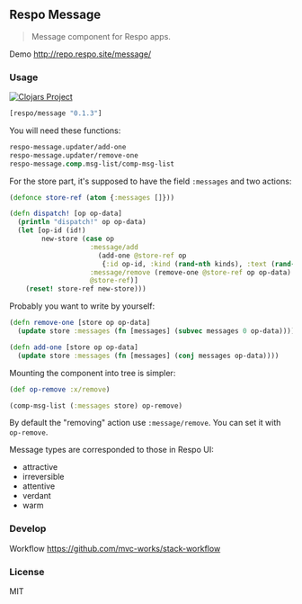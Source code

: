 
Respo Message
----

> Message component for Respo apps.

Demo http://repo.respo.site/message/

### Usage

[![Clojars Project](https://img.shields.io/clojars/v/respo/message.svg)](https://clojars.org/respo/message)

```clojure
[respo/message "0.1.3"]
```

You will need these functions:

```clojure
respo-message.updater/add-one
respo-message.updater/remove-one
respo-message.comp.msg-list/comp-msg-list
```

For the store part, it's supposed to have the field `:messages` and two actions:

```clojure
(defonce store-ref (atom {:messages []}))

(defn dispatch! [op op-data]
  (println "dispatch!" op op-data)
  (let [op-id (id!)
        new-store (case op
                    :message/add
                      (add-one @store-ref op
                       {:id op-id, :kind (rand-nth kinds), :text (rand-nth words)})
                    :message/remove (remove-one @store-ref op op-data)
                    @store-ref)]
    (reset! store-ref new-store)))
```

Probably you want to write by yourself:

```clojure
(defn remove-one [store op op-data]
  (update store :messages (fn [messages] (subvec messages 0 op-data))))

(defn add-one [store op op-data]
  (update store :messages (fn [messages] (conj messages op-data))))
```

Mounting the component into tree is simpler:

```clojure
(def op-remove :x/remove)

(comp-msg-list (:messages store) op-remove)
```

By default the "removing" action use `:message/remove`. You can set it with `op-remove`.

Message types are corresponded to those in Respo UI:

* attractive
* irreversible
* attentive
* verdant
* warm

### Develop

Workflow https://github.com/mvc-works/stack-workflow

### License

MIT
